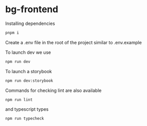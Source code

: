 # bg-frontend

Installing dependencies
```bash
pnpm i
```
Create a .env file in the root of the project similar to .env.example

To launch dev we use
```bash
npm run dev
```
To launch a storybook
```bash
npm run dev:storybook
```

Commands for checking lint are also available
```bash
npm run lint
```

and typescript types
```bash
npm run typecheck
```
